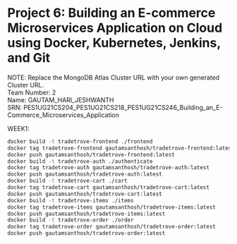 # Project 6: Building an E-commerce Microservices Application on Cloud using Docker, Kubernetes, Jenkins, and Git
NOTE: Replace the MongoDB Atlas Cluster URL with your own generated Cluster URL. 
<br/>
Team Number: 2
<br/>
Name: GAUTAM_HARI_JESHWANTH
<br/>
SRN: PES1UG21CS204_PES1UG21CS218_PES1UG21CS246_Building_an_E-Commerce_Microservices_Application

WEEK1:

```bash
docker build -t tradetrove-frontend ./frontend
docker tag tradetrove-frontend gautamsanthosh/tradetrove-frontend:latest
docker push gautamsanthosh/tradetrove-frontend:latest
docker build -t tradetrove-auth ./authenticate
docker tag tradetrove-auth gautamsanthosh/tradetrove-auth:latest
docker push gautamsanthosh/tradetrove-auth:latest
docker build -t tradetrove-cart ./cart
docker tag tradetrove-cart gautamsanthosh/tradetrove-cart:latest
docker push gautamsanthosh/tradetrove-cart:latest
docker build -t tradetrove-items ./items
docker tag tradetrove-items gautamsanthosh/tradetrove-items:latest
docker push gautamsanthosh/tradetrove-items:latest
docker build -t tradetrove-order ./order
docker tag tradetrove-order gautamsanthosh/tradetrove-order:latest
docker push gautamsanthosh/tradetrove-order:latest
